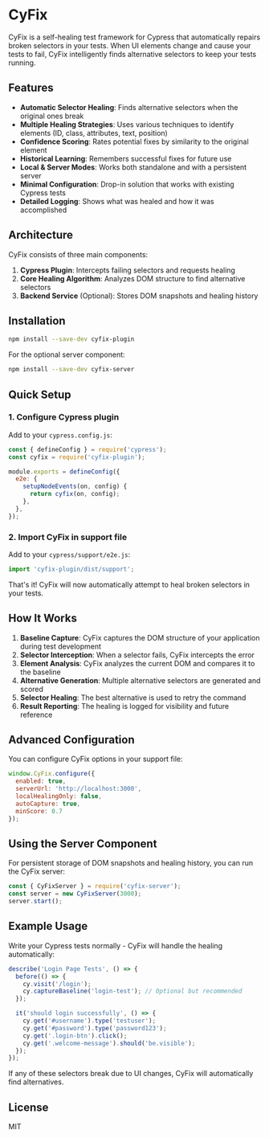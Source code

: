 # CyFix

CyFix is a self-healing test framework for Cypress that automatically repairs broken selectors in your tests. When UI elements change and cause your tests to fail, CyFix intelligently finds alternative selectors to keep your tests running.

## Features

- **Automatic Selector Healing**: Finds alternative selectors when the original ones break
- **Multiple Healing Strategies**: Uses various techniques to identify elements (ID, class, attributes, text, position)
- **Confidence Scoring**: Rates potential fixes by similarity to the original element
- **Historical Learning**: Remembers successful fixes for future use
- **Local & Server Modes**: Works both standalone and with a persistent server
- **Minimal Configuration**: Drop-in solution that works with existing Cypress tests
- **Detailed Logging**: Shows what was healed and how it was accomplished

## Architecture

CyFix consists of three main components:

1. **Cypress Plugin**: Intercepts failing selectors and requests healing
2. **Core Healing Algorithm**: Analyzes DOM structure to find alternative selectors
3. **Backend Service** (Optional): Stores DOM snapshots and healing history

## Installation

```bash
npm install --save-dev cyfix-plugin
```

For the optional server component:

```bash
npm install --save-dev cyfix-server
```

## Quick Setup

### 1. Configure Cypress plugin

Add to your `cypress.config.js`:

```javascript
const { defineConfig } = require('cypress');
const cyfix = require('cyfix-plugin');

module.exports = defineConfig({
  e2e: {
    setupNodeEvents(on, config) {
      return cyfix(on, config);
    },
  },
});
```

### 2. Import CyFix in support file

Add to your `cypress/support/e2e.js`:

```javascript
import 'cyfix-plugin/dist/support';
```

That's it! CyFix will now automatically attempt to heal broken selectors in your tests.

## How It Works

1. **Baseline Capture**: CyFix captures the DOM structure of your application during test development
2. **Selector Interception**: When a selector fails, CyFix intercepts the error
3. **Element Analysis**: CyFix analyzes the current DOM and compares it to the baseline
4. **Alternative Generation**: Multiple alternative selectors are generated and scored
5. **Selector Healing**: The best alternative is used to retry the command
6. **Result Reporting**: The healing is logged for visibility and future reference

## Advanced Configuration

You can configure CyFix options in your support file:

```javascript
window.CyFix.configure({
  enabled: true,
  serverUrl: 'http://localhost:3000',
  localHealingOnly: false,
  autoCapture: true,
  minScore: 0.7
});
```

## Using the Server Component

For persistent storage of DOM snapshots and healing history, you can run the CyFix server:

```javascript
const { CyFixServer } = require('cyfix-server');
const server = new CyFixServer(3000);
server.start();
```

## Example Usage

Write your Cypress tests normally - CyFix will handle the healing automatically:

```javascript
describe('Login Page Tests', () => {
  before(() => {
    cy.visit('/login');
    cy.captureBaseline('login-test'); // Optional but recommended
  });

  it('should login successfully', () => {
    cy.get('#username').type('testuser');
    cy.get('#password').type('password123');
    cy.get('.login-btn').click();
    cy.get('.welcome-message').should('be.visible');
  });
});
```

If any of these selectors break due to UI changes, CyFix will automatically find alternatives.

## License

MIT
